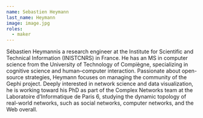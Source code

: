 ```yaml
---
name: Sebastien Heymann
last_name: Heymann
image: image.jpg
roles:
  - maker
---
```

Sébastien Heymannis a research engineer at the Institute for Scientific and Technical Information (INISTCNRS) in France. He has an MS in computer science from the University of Technology of Compiègne, specializing in cognitive science and human–computer interaction. Passionate about open-source strategies, Heymann focuses on managing the community of the Gephi project. Deeply interested in network science and data visualization, he is working toward his PhD as part of the Complex Networks team at the Laboratoire d’Informatique de Paris 6, studying the dynamic topology of real-world networks, such as social networks, computer networks, and the Web overall.
